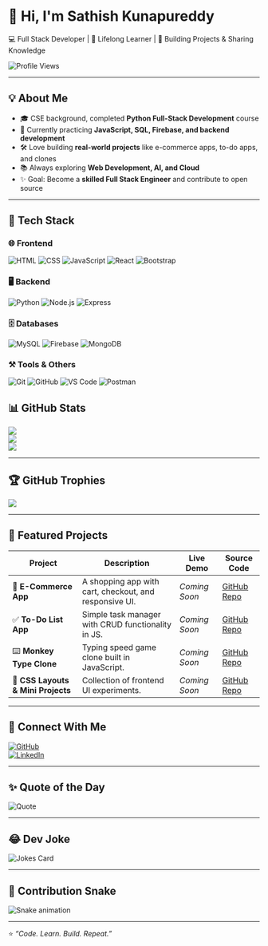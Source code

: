 # 👋 Hi, I'm Sathish Kunapureddy  

💻 Full Stack Developer | 🌱 Lifelong Learner | 🚀 Building Projects & Sharing Knowledge  

![Profile Views](https://komarev.com/ghpvc/?username=SATHISH-KUNAPUREDDY&label=Profile%20Views&color=0e75b6&style=flat)

---

## 💡 About Me  
- 🎓 CSE background, completed **Python Full-Stack Development** course  
- 🌱 Currently practicing **JavaScript, SQL, Firebase, and backend development**  
- 🛠️ Love building **real-world projects** like e-commerce apps, to-do apps, and clones  
- 📚 Always exploring **Web Development, AI, and Cloud**  
- ✨ Goal: Become a **skilled Full Stack Engineer** and contribute to open source  

---

## 🚀 Tech Stack

### 🌐 Frontend
![HTML](https://skillicons.dev/icons?i=html)
![CSS](https://skillicons.dev/icons?i=css)
![JavaScript](https://skillicons.dev/icons?i=javascript)
![React](https://skillicons.dev/icons?i=react)
![Bootstrap](https://skillicons.dev/icons?i=bootstrap)

### 🖥️ Backend
![Python](https://skillicons.dev/icons?i=python)
![Node.js](https://skillicons.dev/icons?i=nodejs)
![Express](https://skillicons.dev/icons?i=express)

### 🗄️ Databases
![MySQL](https://skillicons.dev/icons?i=mysql)
![Firebase](https://skillicons.dev/icons?i=firebase)
![MongoDB](https://skillicons.dev/icons?i=mongodb)

### ⚒️ Tools & Others
![Git](https://skillicons.dev/icons?i=git)
![GitHub](https://skillicons.dev/icons?i=github)
![VS Code](https://skillicons.dev/icons?i=vscode)
![Postman](https://skillicons.dev/icons?i=postman)


## 📊 GitHub Stats  

![](https://github-readme-stats.vercel.app/api?username=SATHISH-KUNAPUREDDY&show_icons=true&theme=tokyonight)  
![](https://github-readme-streak-stats.herokuapp.com/?user=SATHISH-KUNAPUREDDY&theme=tokyonight)  
![](https://github-readme-stats.vercel.app/api/top-langs/?username=SATHISH-KUNAPUREDDY&layout=compact&theme=tokyonight)  

---

## 🏆 GitHub Trophies  

![](https://github-profile-trophy.vercel.app/?username=SATHISH-KUNAPUREDDY&theme=tokyonight&no-frame=false&no-bg=false&margin-w=15)  

---

## 🌟 Featured Projects  

| Project | Description | Live Demo | Source Code |
|---------|-------------|-----------|-------------|
| 🛒 **E-Commerce App** | A shopping app with cart, checkout, and responsive UI. | _Coming Soon_ | [GitHub Repo](https://github.com/SATHISH-KUNAPUREDDY) |
| ✅ **To-Do List App** | Simple task manager with CRUD functionality in JS. | _Coming Soon_ | [GitHub Repo](https://github.com/SATHISH-KUNAPUREDDY) |
| ⌨️ **Monkey Type Clone** | Typing speed game clone built in JavaScript. | _Coming Soon_ | [GitHub Repo](https://github.com/SATHISH-KUNAPUREDDY) |
| 🎨 **CSS Layouts & Mini Projects** | Collection of frontend UI experiments. | _Coming Soon_ | [GitHub Repo](https://github.com/SATHISH-KUNAPUREDDY) |  

---

## 🤝 Connect With Me  

[![GitHub](https://img.shields.io/badge/GitHub-000?style=for-the-badge&logo=github&logoColor=white)](https://github.com/SATHISH-KUNAPUREDDY)  
[![LinkedIn](https://img.shields.io/badge/LinkedIn-blue?style=for-the-badge&logo=linkedin&logoColor=white)](https://www.linkedin.com/in/sathish-kunapureddy)  

---

## ✨ Quote of the Day  

![Quote](https://quotes-github-readme.vercel.app/api?type=horizontal&theme=tokyonight)  

---

## 😂 Dev Joke  

![Jokes Card](https://readme-jokes.vercel.app/api?theme=tokyonight)  

---

## 🐍 Contribution Snake  

![Snake animation](https://github.com/SATHISH-KUNAPUREDDY/SATHISH-KUNAPUREDDY/blob/output/github-contribution-grid-snake.svg)

---

⭐️ _“Code. Learn. Build. Repeat.”_

